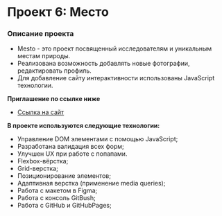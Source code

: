 # Проект 6: Место

### Описание проекта

* Mesto - это проект посвященный исследователям и уникальным местам природы.
* Реализована возможность добавлять новые фотографии, редактировать профиль.
* Для добавление сайту интерактивности использованы JavaScript технологии.

**Приглашение по ссылке ниже**
* [Ссылка на сайт](https://alex-bon-9.github.io/mesto/index.html)

**В проекте используются следующие технологии:**

* Управление DOM элементами с помощью JavaScript;
* Разработана валидация всех форм;
* Улучшен UX при работе с попапами.
* Flexbox-вёрстка;
* Grid-верстка;
* Позиционирование элементов;
* Адаптивная верстка (применение media queries);
* Работа с макетом в Figma;
* Работа с консоль GitBush;
* Работа с GitHub и GitHubPages;
